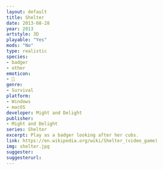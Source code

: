 ```yaml
---
layout: default
title: Shelter
date: 2013-08-28
year: 2013
artstyle: 3D
playable: "Yes"
mods: "No"
type: realistic
species: 
- badger
- other
emoticon: 
- 🦡
genre: 
- Survival
platform:
- Windows
- macOS
developer: Might and Delight
publisher:
- Might and Delight
series: Shelter
excerpt: Play as a badger looking after her cubs. 
link: https://en.wikipedia.org/wiki/Shelter_(video_game)
img: shelter.jpg
suggester: 
suggesterurl:  
---
```


